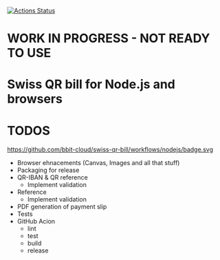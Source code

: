 [![Actions Status](https://github.com/bbit-cloud/swiss-qr-bill/workflows/Node%20CI/badge.svg)](https://github.com//bbit-cloud/swiss-qr-bill/actions)

# WORK IN PROGRESS - NOT READY TO USE

# Swiss QR bill for Node.js and browsers

# TODOS

https://github.com/bbit-cloud/swiss-qr-bill/workflows/nodejs/badge.svg

- Browser ehnacements (Canvas, Images and all that stuff)
- Packaging for release
- QR-IBAN & QR reference
  - Implement validation
- Reference
  - Implement validation
- PDF generation of payment slip
- Tests
- GitHub Acion
  - lint
  - test
  - build
  - release
